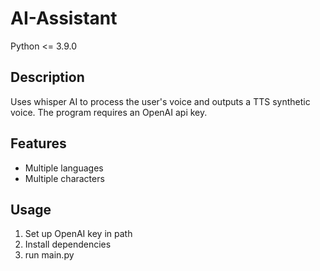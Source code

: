 # AI-Assistant
Python <= 3.9.0  
## Description
Uses whisper AI to process the user's voice and outputs a TTS synthetic voice. The program requires an OpenAI api key.   
## Features
- Multiple languages
- Multiple characters  
## Usage
1. Set up OpenAI key in path
2. Install dependencies
3. run main.py